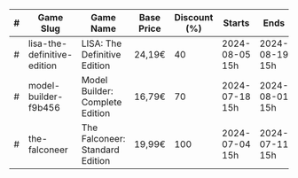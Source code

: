 |#|Game Slug|Game Name|Base Price|Discount (%)|Starts|Ends|
|---|---|---|---|---|---|---|
|#|lisa-the-definitive-edition|LISA: The Definitive Edition|24,19€|40|2024-08-05 15h|2024-08-19 15h|
|#|model-builder-f9b456|Model Builder: Complete Edition|16,79€|70|2024-07-18 15h|2024-08-01 15h|
|#|the-falconeer|The Falconeer: Standard Edition|19,99€|100|2024-07-04 15h|2024-07-11 15h|
